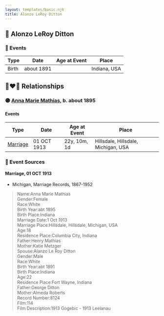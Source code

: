 ```yaml
---
layout: templates/basic.njk
title: Alonzo LeRoy Ditton
---
```

## 🔵 Alonzo LeRoy Ditton

### 📆 Events

Type | Date | Age at Event | Place
------ | ------ | ------ | ------
Birth | about 1891 |  | Indiana, USA

## 👩‍❤️‍👨 Relationships

### 🟣 [Anna Marie Mathias](/people/5/50075230), b. about 1895

#### Events

Type | Date | Age at Event | Place
------ | ------ | ------ | ------
[Marriage](#event-family-0-event-0) | 01 OCT 1913 | 22y, 10m, 1d | Hillsdale, Hillsdale, Michigan, USA
### 📰 Event Sources

#### <a id="event-family-0-event-0"></a> Marriage, 01 OCT 1913
* Michigan, Marriage Records, 1867-1952
>   
  > Name:Anna Marie Mathias  
  > Gender:Female  
  > Race:White  
  > Birth Year:abt 1895  
  > Birth Place:Indiana  
  > Marriage Date:1 Oct 1913  
  > Marriage Place:Hillsdale, Hillsdale, Michigan, USA  
  > Age:18  
  > Residence Place:Columbia City, Indiana  
  > Father:Henry Mathias  
  > Mother:Katie Metzger  
  > Spouse:Alanzo Le Roy Ditton  
  > Gender:Male  
  > Race:White  
  > Birth Year:abt 1891  
  > Birth Place:Indiana  
  > Age:22  
  > Residence Place:Fort Wayne, Indiana  
  > Father:George Ditton  
  > Mother:Almeda Roberts  
  > Record Number:8124  
  > Film:114  
  > Film Description:1913 Gogebic - 1913 Leelanau